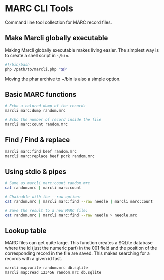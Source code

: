 # MARC CLI Tools

Command line tool collection for MARC record files.

## Make Marcli globally executable

Making Marcli globally executable makes living easier. The simplest way
is to create a shell script in ```~/bin```.

```sh
#!/bin/bash
php /path/to/marcli.php "$@"
```

Moving the phar archive to ~/bin is also a simple option.

## Basic MARC functions

```sh
# Echo a colored dump of the records
marcli marc:dump random.mrc

# Echo the number of record inside the file
marcli marc:count random.mrc

```

## Find / Find & replace

```sh
marcli marc:find beef random.mrc
marcli marc:replace beef pork random.mrc
```

## Using stdio & pipes

```sh
# Same as marcli marc:count random.mrc
cat random.mrc | marcli marc:count

# Chainable with the --raw option:
cat random.mrc | marcli marc:find --raw needle | marcli marc:count

# Save the result to a new MARC file:
cat random.mrc | marcli marc:find --raw needle > needle.mrc
```

## Lookup table

MARC files can get quite large. This function creates a SQLite database
where the id (just the numeric part) in the 001 field and the position
of the corresponding record in the file are saved. This makes searching
for a records with a given id fast.

```sh
marcli map:write random.mrc db.sqlite
marcli map:read 123456 random.mrc db.sqlite
```
